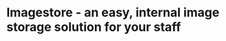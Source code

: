 Imagestore - an easy, internal image storage solution for your staff
====================================================================